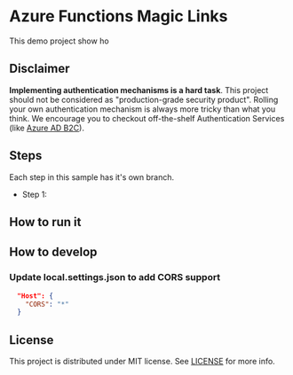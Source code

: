 # Azure Functions Magic Links

This demo project show ho

## Disclaimer 

**Implementing authentication mechanisms is a hard task**. This project should not be considered
as "production-grade security product". Rolling your own authentication mechanism is always more
tricky than what you think. We encourage you to checkout off-the-shelf Authentication Services
(like [Azure AD B2C](https://azure.microsoft.com/services/active-directory/external-identities/b2c/?wt.mc_id=startups-10664-chmaneu)).


## Steps

Each step in this sample has it's own branch.

- Step 1: 

## How to run it


## How to develop

### Update local.settings.json to add CORS support

```json
  "Host": {
    "CORS": "*"
  }
```

## License

This project is distributed under MIT license. See [LICENSE](LICENSE) for more info.
